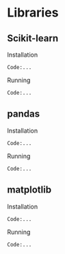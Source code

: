# Libraries

## Scikit-learn
Installation
```
Code:...
```

Running
```
Code:...
```

## pandas
Installation
```
Code:...
```

Running
```
Code:...
```

## matplotlib
Installation
```
Code:...
```

Running
```
Code:...
```

